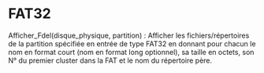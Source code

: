 # FAT32
Afficher_Fdel(disque_physique, partition) : Afficher les fichiers/répertoires de la
partition spécifiée en entrée de type FAT32 en donnant pour chacun le nom en format
court (nom en format long optionnel), sa taille en octets, son N° du premier cluster dans
la FAT et le nom du répertoire père.

